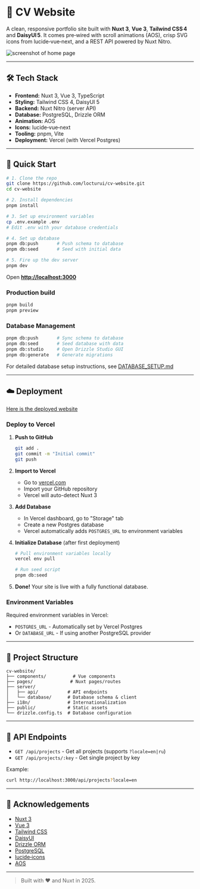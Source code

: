 # 📄 CV Website

A clean, responsive portfolio site built with **Nuxt 3**, **Vue 3**, **Tailwind CSS 4** and **DaisyUI 5**.
It comes pre‑wired with scroll animations (AOS), crisp SVG icons from lucide‑vue‑next, and a REST API powered by Nuxt Nitro.

![screenshot of home page](https://github.com/user-attachments/assets/d6c414dd-60d6-40e8-9b8e-8f88dc06c81b)

---

## 🛠 Tech Stack

* **Frontend:** Nuxt 3, Vue 3, TypeScript
* **Styling:** Tailwind CSS 4, DaisyUI 5
* **Backend:** Nuxt Nitro (server API)
* **Database:** PostgreSQL, Drizzle ORM
* **Animation:** AOS
* **Icons:** lucide‑vue‑next 
* **Tooling:** pnpm, Vite
* **Deployment:** Vercel (with Vercel Postgres)

---

## 🚀 Quick Start

```bash
# 1. Clone the repo
git clone https://github.com/locturui/cv-website.git
cd cv-website

# 2. Install dependencies
pnpm install

# 3. Set up environment variables
cp .env.example .env
# Edit .env with your database credentials

# 4. Set up database
pnpm db:push       # Push schema to database
pnpm db:seed       # Seed with initial data

# 5. Fire up the dev server
pnpm dev           
```
Open **[http://localhost:3000](http://localhost:3000)** 

### Production build

```bash
pnpm build
pnpm preview
```

### Database Management

```bash
pnpm db:push       # Sync schema to database
pnpm db:seed       # Seed database with data
pnpm db:studio     # Open Drizzle Studio GUI
pnpm db:generate   # Generate migrations
```

For detailed database setup instructions, see [DATABASE_SETUP.md](./DATABASE_SETUP.md)

---

## ☁️ Deployment

[Here is the deployed website](https://locturui-cv.vercel.app)

### Deploy to Vercel

1. **Push to GitHub**
   ```bash
   git add .
   git commit -m "Initial commit"
   git push
   ```

2. **Import to Vercel**
   - Go to [vercel.com](https://vercel.com)
   - Import your GitHub repository
   - Vercel will auto-detect Nuxt 3

3. **Add Database**
   - In Vercel dashboard, go to "Storage" tab
   - Create a new Postgres database
   - Vercel automatically adds `POSTGRES_URL` to environment variables

4. **Initialize Database** (after first deployment)
   ```bash
   # Pull environment variables locally
   vercel env pull
   
   # Run seed script
   pnpm db:seed
   ```

5. **Done!** Your site is live with a fully functional database.

### Environment Variables

Required environment variables in Vercel:
- `POSTGRES_URL` - Automatically set by Vercel Postgres
- Or `DATABASE_URL` - If using another PostgreSQL provider

---

## 📁 Project Structure

```
cv-website/
├── components/          # Vue components
├── pages/              # Nuxt pages/routes
├── server/
│   ├── api/           # API endpoints
│   └── database/      # Database schema & client
├── i18n/              # Internationalization
├── public/            # Static assets
└── drizzle.config.ts  # Database configuration
```

---

## 🔌 API Endpoints

- `GET /api/projects` - Get all projects (supports `?locale=en|ru`)
- `GET /api/projects/:key` - Get single project by key

Example:
```bash
curl http://localhost:3000/api/projects?locale=en
```

---

## 💬 Acknowledgements

* [Nuxt 3](https://nuxt.com/)
* [Vue 3](https://vuejs.org/)
* [Tailwind CSS](https://tailwindcss.com/)
* [DaisyUI](https://daisyui.com/)
* [Drizzle ORM](https://orm.drizzle.team/)
* [PostgreSQL](https://www.postgresql.org/)
* [lucide‑icons](https://lucide.dev/)
* [AOS](https://michalsnik.github.io/aos/)

---

> Built with ♥ and Nuxt in 2025.

